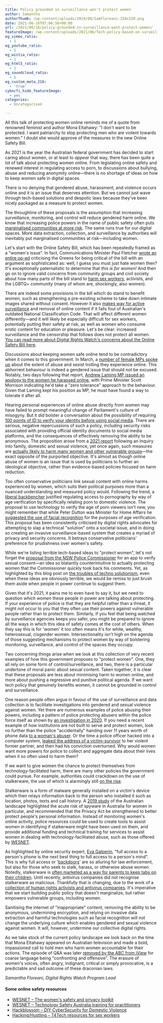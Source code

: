 ```yaml
---
title: Policy grounded in surveillance won't protect women
author: Samantha
authorThumb: /wp-content/uploads/2019/08/SamFloreani-150x150.png
date: 2021-06-16T07:06:56+00:00
url: /2021/06/16/policy-grounded-in-surveillance-wont-protect-women/
featureImage: /wp-content/uploads/2021/06/Tech-policy-based-on-surveillance-will-never-protect-women-1.png
eg_vimeo_ratio:
  - 1
eg_youtube_ratio:
  - 1
eg_wistia_ratio:
  - 1
eg_html5_ratio:
  - 1
eg_soundcloud_ratio:
  - 1
eg_custom_meta_216:
  - 'true'
cybocfi_hide_featureImage:
  - yes
categories:
  - Uncategorised

---
```



All this talk of protecting women online reminds me of a quote from renowned feminist and author Mona Eltahawy: "I don't want to be protected. I want patriarchy to stop protecting men who are violent towards women." I doubt she would approve of the measures in the new Online Safety Bill.

As 2021 is the year the Australian federal government has decided to start caring about women, or at least to _appear_ that way, there has been quite a lot of talk about protecting women online. From legislating online safety and renewed interest in regulating access to porn, to discussions about bullying, abuse and reducing anonymity online—there is no shortage of ideas on how to keep women safe in digital spaces.

There is no denying that gendered abuse, harassment, and violence occurs online and it is an issue that deserves attention. But we cannot just wave through tech-based solutions and despotic laws because they've been nicely packaged as a measure to protect women.

The throughline of these proposals is the assumption that increasing surveillance, monitoring, and control will reduce gendered harm online. We know that increasing police powers in the name of public safety often puts [marginalised communities at more risk][1]. The same runs true for our digital spaces. More data extraction, collection, and surveillance by authorities will inevitably put marginalised communities at risk—including women.

Let's start with the Online Safety Bill, which has been repeatedly framed as a "women's issue". In fact, Communications Minister Paul Fletcher [wrote an entire op-ed][2] criticising the Greens for being critical of the bill with an argument as sophisticated as: well, I guess you must just hate women then? It's exceptionally paternalistic to determine that _this is for women!_ And then go on to ignore valid concerns from community groups and civil society about how many parts of the bill stand to [harm sex workers][3], activists, and the LGBTQ+ community (many of whom are, shockingly, also women).

There are indeed some provisions in the bill which do stand to benefit women, such as strengthening a pre-existing scheme to take down intimate images shared without consent.  However it also [makes way for active surveillance][4] and removal of online content if it falls foul of Australian's outdated National Classification Code. That will affect different women differently—and it will likely be especially difficult for sex workers, potentially putting their safety at risk, as well as women who consume erotic content for education or pleasure. Let's be clear: increased surveillance and the censorship that follows does not protect all women. [You can read more about Digital Rights Watch's concerns about the Online Safety Bill here][5].

Discussions about keeping women safe online tend to be contradictory when it comes to this government. In March, a [number of female MPs spoke up][6] about the extent of abuse and sexist trolling they experience online. This abhorrent behaviour is indeed a gendered issue that should not be excused. Notably, two days following that report, [Andrew Laming MP issued an apology to the women he harassed online][7], with Prime Minister Scott Morrison indicating he'd take a "zero tolerance" approach to the behaviour. Given that Laming kept his position as MP, he must have found a way to tolerate it after all.

Hearing personal experiences of online abuse directly from women may have failed to prompt meaningful change of Parliament's culture of misogyny. But it _did_ bolster a conversation about the possibility of requiring [100 points of ID to verify your identity before using social media][8]. There are serious, negative repercussions of such a policy, including security risks associated with providing official identity documents to social media platforms, and the consequences of effectively removing the ability to be anonymous. The proposition arose from a [2021 report][9] following an Inquiry into family, domestic and sexual violence, yet once again, such measures are [actually likely to harm many women and other vulnerable groups][10]—the exact opposite of the purported objective. It's almost as though online abuse of women is an issue that is used by politicians to further an ideological objective, rather than evidence-based policies focused on harm reduction.

Too often conservative politicians link sexual content with online harms experienced by women, which suits their political purposes more than a nuanced understanding and measured policy would. Following the trend, a [liberal backbencher][11] justified regulating access to pornography by way of age verification by specifically relating porn to domestic violence. The proposal to use technology to verify the age of porn viewers isn't new, you might remember that while Peter Dutton was Minister for Home Affairs he [suggested the use of facial recognition][12] for the purposes of age verification. This proposal has been consistently criticised by digital rights advocates for attempting to slap a technical "solution" onto a societal issue, and in doing so creating an invasive surveillance-based system that creates a myriad of privacy and security concerns. It betrays conservative politicians' preference for prudishness over women's safety.

While we're listing terrible tech-based ideas to "protect women", let's not forget the [proposal from the NSW Police Commissioner][13] for an app to verify sexual consent—an idea so blatantly counterintuitive to actually protecting women that the Commissioner quickly took back his comments. Yet, as highlighted by this blog post on [the troubles of techno solutionism][14], even when these ideas are obviously terrible, we would be remiss to just brush them aside when people in power continue to suggest them.

Given that it's 2021, it pains me to even have to say it, but we need to question _which_ _women_ these people in power are talking about protecting. If your experience of police is that they are helpful rather than a threat, it might not occur to you that they often use their powers against vulnerable people rather than to protect them. Similarly, if you feel that being watched by surveillance agencies keeps you safer, you might be prepared to ignore all the ways in which this idea of safety comes at the cost of others. When they say this is for 'women' it too often means it's for white, wealthy, heterosexual, cisgender women. Intersectionality isn't high on the agenda of those suggesting mechanisms to protect women by way of bolstering monitoring, surveillance, and control of the spaces they occupy.

Two concerning things arise when we look at this collection of very recent examples of how this government proposes to "protect women". One, they all rely on some form of control/surveillance, and two, there is a particular undertone of moral panic about sexual content. Taken together, it is clear that these proposals are less about minimising harm to women online, and more about pushing a regressive and punitive political agenda. If we want tech policy that genuinely benefits women, it cannot be grounded in control and surveillance.

One reason people often argue in favour of the use of surveillance and data collection is to facilitate investigations into gendered and sexual violence against women. Yet there are numerous examples of police abusing their powers, including a pattern of police protecting abusers within the police force itself as shown by [an investigation in 2020][15]. If you need a recent example of how institutions are not built to serve and protect women, look no further than the police "accidentally" handing over 11 years worth of phone data [to a woman's abuser][16]. Or the time a police officer hacked into a computer system, [leaked the address of a victim-survivor][17] to her violent former partner, and then had his conviction overturned. Why would women want more powers for police to collect and aggregate data about their lives when it so often used to harm them?

If we want to give women the chance to protect themselves from technology-facilitated harm, there are many other policies the government could pursue. For example, authorities could crackdown on the use of stalkerware, the use of which is alarmingly still [on the rise][18].

Stalkerware is a form of malware generally installed on a victim's device which then relays information back to the person who installed it such as location, photos, texts and call history. A [2019 study][19] of the Australian landscape highlighted the acute risk of spyware in Australia for women in particular, and recommended that the Privacy Act be strengthened to better protect people's personal information. Instead of monitoring women's online activity, police resources could be used to create tools to assist women in identifying if stalkerware might have been used on them, and provide additional funding and technical training for services to assist women in dealing with technology-facilitated abuse, such as those offered by [WESNET][20].

As highlighted by online security expert, [Eva Galperin][21], "full access to a person's phone is the next best thing to full access to a person's mind". This is why full access or '[backdoors][22]' are so alluring for law enforcement, but also for those who seek to stalk, harass, or otherwise abuse women. Notedly, stalkerware is [often marketed as a way for parents to keep tabs on their children][23]. Until recently, antivirus companies did not recognise stalkerware as malicious. Thankfully that is changing, due to the work of a [collection of human rights activists and antivirus companies][24]. It's imperative that we start building public policy that doesn't marginalize, but rather empowers vulnerable groups, including women.

Sanitising the internet of "inappropriate" content, removing the ability to be anonymous, undermining encryption, and relying on invasive data extraction and harmful technologies such as facial recognition will not change the underlying culture which enables gendered and sexual violence against women. It will, however, undermine our collective digital rights.

As we take stock of the current policy landscape we look back on the time that Mona Eltahawy appeared on Australian television and made a bold, impassioned call to hold men who harm women accountable for their actions. The episode of Q&A was later [removed by the ABC from iView][25] for coarse language being "confronting and offensive". The erasure of women's voices, often angry, indignant, critical or simply provocative, is a predictable and sad outcome of these draconian laws.

_Samantha Floreani, Digital Rights Watch Program Lead_

#### **Some online safety resources**

  * [WESNET &#8211; The women's safety and privacy toolkit][26]
  * [WESNET &#8211; Technology Safety Australia training for practitioners][20]
  * [Hackblossom &#8211; DIY CyberSecurity for Domestic Violence][27]
  * [Hacking/Hustling &#8211; T4Tech resources for sex workers][28]

 [1]: https://www.mdpi.com/2076-0760/10/2/68
 [2]: https://twitter.com/PaulFletcherMP/status/1379942143737782272
 [3]: https://www.theguardian.com/commentisfree/2021/may/11/the-protections-of-australias-online-safety-bill-exclude-us-sex-workers
 [4]: https://www.thesaturdaypaper.com.au/opinion/topic/2021/03/13/flaws-new-online-safety-laws/161555400011272
 [5]: https://digitalrightswatch.org.au/2021/02/11/explainer-the-online-safety-bill/
 [6]: https://www.smh.com.au/politics/federal/mp-lashes-soul-destroying-abuse-after-sympathising-with-sacked-staffer-20210325-p57dyd.html
 [7]: https://www.theguardian.com/australia-news/2021/mar/26/liberal-mp-andrew-laming-apologises-for-online-treatment-of-two-brisbane-women
 [8]: https://www.innovationaus.com/govt-mulls-id-points-to-use-for-social-media/
 [9]: https://parlinfo.aph.gov.au/parlInfo/download/committees/reportrep/024577/toc_pdf/Inquiryintofamily,domesticandsexualviolence.pdf;fileType=application%2Fpdf
 [10]: https://digitalrightswatch.org.au/2021/04/30/explainer-anonymity-online-is-important/
 [11]: https://www.abc.net.au/news/2021-06-01/liberal-urges-government-action-to-restrict-porn-access/100179984
 [12]: https://www.vice.com/en/article/wjwyq5/department-home-affairs-australia-face-scan-people-watching-porn
 [13]: https://www.abc.net.au/news/2021-03-18/nsw-sexual-consent-app-proposed-by-mick-fuller/100015782
 [14]: https://digitalrightswatch.org.au/2021/03/25/technosolutionism/
 [15]: https://www.abc.net.au/news/2020-10-19/police-in-australia-are-failing-to-take-action-against-domestic/12757914?nw=0
 [16]: https://www.abc.net.au/news/2021-06-02/police-gave-domestic-violence-victim-data-to-attacker/100173270
 [17]: https://www.theguardian.com/australia-news/2020/sep/01/queensland-police-officer-who-leaked-address-of-domestic-violence-victim-has-conviction-overturned?CMP=Share_iOSApp_Other
 [18]: https://stopstalkerware.org/2021/04/08/coalition-members-publish-major-reports-on-the-state-of-stalkerware-in-2020/
 [19]: https://accan.org.au/files/Grants/2017%20successful%20projects/Deakin%20-%20Consumer%20Spyware%20Industry%20%20-%2030Jul19%20WEB.pdf
 [20]: https://techsafety.org.au/events-training/training/
 [21]: https://www.eff.org/deeplinks/2020/05/watch-eff-cybersecurity-director-eva-galperins-ted-talk-about-stalkerware
 [22]: https://www.abc.net.au/news/2018-08-14/tech-surveillance-laws-less-of-a-back-door-and-more-a-side-gate/10114534
 [23]: https://ia.acs.org.au/article/2020/-disturbing-and-dangerous--stalkerware-on-the-rise.html
 [24]: https://www.eff.org/press/releases/eff-antivirus-companies-and-human-rights-groups-launch-coalition-combat-stalkerware
 [25]: https://www.theguardian.com/media/2019/nov/08/abc-pulls-qas-confronting-feminist-debate-from-iview-amid-investigation
 [26]: https://techsafety.org.au/resources/resources-women/
 [27]: https://hackblossom.org/domestic-violence/
 [28]: https://hackinghustling.org/t4tech-resources-from-hacking-hustling-exchange/
